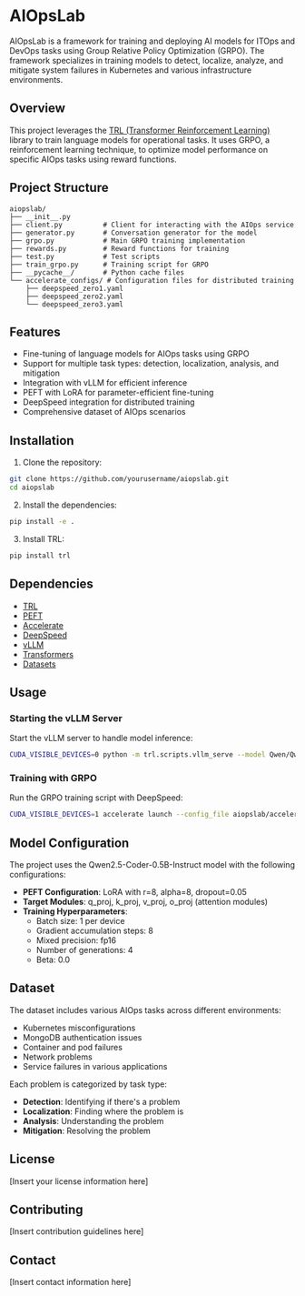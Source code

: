 # AIOpsLab

AIOpsLab is a framework for training and deploying AI models for ITOps and DevOps tasks using Group Relative Policy Optimization (GRPO). The framework specializes in training models to detect, localize, analyze, and mitigate system failures in Kubernetes and various infrastructure environments.

## Overview

This project leverages the [TRL (Transformer Reinforcement Learning)](https://github.com/huggingface/trl) library to train language models for operational tasks. It uses GRPO, a reinforcement learning technique, to optimize model performance on specific AIOps tasks using reward functions.

## Project Structure

```
aiopslab/
├── __init__.py
├── client.py          # Client for interacting with the AIOps service
├── generator.py       # Conversation generator for the model
├── grpo.py            # Main GRPO training implementation
├── rewards.py         # Reward functions for training
├── test.py            # Test scripts
├── train_grpo.py      # Training script for GRPO
├── __pycache__/       # Python cache files
└── accelerate_configs/ # Configuration files for distributed training
    ├── deepspeed_zero1.yaml
    ├── deepspeed_zero2.yaml
    └── deepspeed_zero3.yaml
```

## Features

- Fine-tuning of language models for AIOps tasks using GRPO
- Support for multiple task types: detection, localization, analysis, and mitigation
- Integration with vLLM for efficient inference
- PEFT with LoRA for parameter-efficient fine-tuning
- DeepSpeed integration for distributed training
- Comprehensive dataset of AIOps scenarios

## Installation

1. Clone the repository:
```bash
git clone https://github.com/yourusername/aiopslab.git
cd aiopslab
```

2. Install the dependencies:
```bash
pip install -e .
```

3. Install TRL:
```bash
pip install trl
```

## Dependencies

- [TRL](https://github.com/huggingface/trl)
- [PEFT](https://github.com/huggingface/peft)
- [Accelerate](https://github.com/huggingface/accelerate)
- [DeepSpeed](https://github.com/microsoft/DeepSpeed)
- [vLLM](https://github.com/vllm-project/vllm)
- [Transformers](https://github.com/huggingface/transformers)
- [Datasets](https://github.com/huggingface/datasets)

## Usage

### Starting the vLLM Server

Start the vLLM server to handle model inference:

```bash
CUDA_VISIBLE_DEVICES=0 python -m trl.scripts.vllm_serve --model Qwen/Qwen2.5-Coder-0.5B-Instruct --dtype float16 --gpu_memory_utilization 0.2
```

### Training with GRPO

Run the GRPO training script with DeepSpeed:

```bash
CUDA_VISIBLE_DEVICES=1 accelerate launch --config_file aiopslab/accelerate_configs/deepspeed_zero2.yaml aiopslab/train.py
```

## Model Configuration

The project uses the Qwen2.5-Coder-0.5B-Instruct model with the following configurations:

- **PEFT Configuration**: LoRA with r=8, alpha=8, dropout=0.05
- **Target Modules**: q_proj, k_proj, v_proj, o_proj (attention modules)
- **Training Hyperparameters**: 
  - Batch size: 1 per device
  - Gradient accumulation steps: 8
  - Mixed precision: fp16
  - Number of generations: 4
  - Beta: 0.0

## Dataset

The dataset includes various AIOps tasks across different environments:

- Kubernetes misconfigurations
- MongoDB authentication issues
- Container and pod failures
- Network problems
- Service failures in various applications

Each problem is categorized by task type:
- **Detection**: Identifying if there's a problem
- **Localization**: Finding where the problem is
- **Analysis**: Understanding the problem
- **Mitigation**: Resolving the problem

## License

[Insert your license information here]

## Contributing

[Insert contribution guidelines here]

## Contact

[Insert contact information here]